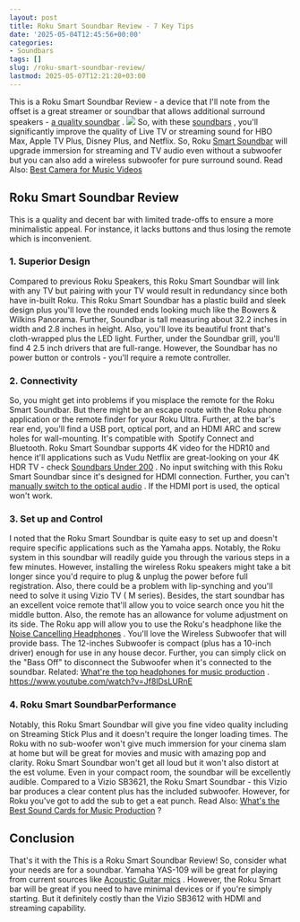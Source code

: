 ```yaml
---
layout: post
title: Roku Smart Soundbar Review - 7 Key Tips
date: '2025-05-04T12:45:56+00:00'
categories:
- Soundbars
tags: []
slug: /roku-smart-soundbar-review/
lastmod: 2025-05-07T12:21:28+03:00
---
```


This is a Roku Smart Soundbar Review - a device that I'll note from the offset is a great streamer or soundbar that allows additional surround speakers -
[a quality soundbar](https://pestpolicy.com/best-soundbars-for-under-100/)
.
![](/assets/img/12/Pest-Control.jpg)
So, with these
[soundbars](https://pestpolicy.com/best-soundbars-for-the-money/)
, you'll significantly improve the quality of Live TV or streaming sound for
HBO Max,
Apple TV Plus,
Disney Plus, and Netflix.
So, Roku
[Smart Soundbar](https://www.bose.com/en_us/better_with_bose/what_does_a_smart_soundbar_do.html)
will upgrade immersion for streaming and TV audio even without a subwoofer but you can also add a wireless subwoofer for pure surround sound.
Read Also:
[Best Camera for Music Videos](https://pestpolicy.com/best-camera-for-music-videos/)
## Roku Smart Soundbar Review
This is a quality and decent bar with limited trade-offs to ensure a more minimalistic appeal. For instance, it lacks buttons and thus losing the remote which is inconvenient.
### 1. Superior Design
Compared to previous
Roku Speakers, this Roku Smart Soundbar will link with any TV but pairing with your TV would result in redundancy since both have in-built Roku.
This
Roku Smart Soundbar has a plastic build and sleek design plus you'll love the rounded ends looking much like the Bowers & Wilkins Panorama.
Further,
Soundbar is tall measuring about 32.2 inches in width and 2.8 inches in height. Also, you'll love its beautiful front that's cloth-wrapped plus the LED light.
Further, under the
Soundbar grill, you'll find 4 2.5 inch drivers that are full-range. However, the Soundbar has no power button or controls - you'll require a remote controller.
### 2. Connectivity
So, you might get into problems if you misplace the remote for the
Roku Smart Soundbar. But there might be an escape route with the Roku phone application or the remote finder for your Roku Ultra.
Further, at the bar's rear end, you'll find a USB port, optical port, and an HDMI
ARC and screw holes for wall-mounting. It's compatible with  Spotify Connect and Bluetooth.
Roku Smart Soundbar supports 4K video for the HDR10 and hence it'll applications such as Vudu Netflix are great-looking on your 4K HDR TV - check
[Soundbars Under 200](https://pestpolicy.com/best-soundbar-under-200/)
.
No input switching with this
Roku Smart Soundbar since it's designed for HDMI connection. Further, you can't
[manually switch to the optical audio](https://pestpolicy.com/soundbar-optical-vs-hdmi/)
. If the HDMI port is used, the optical won't work.
### 3. Set up and Control
I noted that the
Roku Smart Soundbar is quite easy to set up and doesn't require specific applications such as the Yamaha apps. Notably, the Roku system in this soundbar will readily guide you through the various steps in a few minutes.
However, installing the wireless Roku speakers might take a bit longer since you'd require to plug & unplug the power before full registration. Also, there could be a problem with lip-synching and you'll need to solve it using Vizio TV ( M series).
Besides, the start soundbar has an excellent voice remote that'll allow you to voice search once you hit the middle button. Also, the remote has an allowance for volume adjustment on its side. The Roku app will allow you to use the Roku's headphone like the
[Noise Cancelling Headphones](https://pestpolicy.com/best-noise-cancelling-headphones-under-200/)
.
You'll love the Wireless Subwoofer that will provide bass. The 12-inches Subwoofer is compact (plus has a 10-inch driver) enough for use in any house decor. Further, you can simply click on the "Bass Off" to disconnect the Subwoofer when it's connected to the soundbar.
Related:
[What're the top headphones for music production](https://pestpolicy.com/best-headphones-for-music-production/)
.
https://www.youtube.com/watch?v=Jf8lDsLURnE
### 4. Roku Smart SoundbarPerformance
Notably, this
Roku Smart Soundbar will give you fine video quality including on Streaming Stick Plus and it doesn't require the longer loading times.
The Roku with no sub-woofer won't give much immersion for your cinema slam at home but will be great for movies and music with amazing pop and clarity.
Roku Smart Soundbar won't get all loud but it won't also distort at the est volume. Even in your compact room, the soundbar will be excellently audible.
Compared to a
Vizio SB3621, the Roku Smart Soundbar - this Vizio bar produces a clear content plus has the included subwoofer. However, for Roku you've got to add the sub to get a eat punch.
Read Also:
[What's the Best Sound Cards for Music Production](https://pestpolicy.com/best-sound-cards-for-music-production/)
?
## Conclusion
That's it with the This is a Roku Smart Soundbar Review! So, consider what your needs are for a soundbar. Yamaha YAS-109 will be great for playing from current sources like
[Acoustic Guitar mics](https://pestpolicy.com/best-mics-for-recording-acoustic-guitar/)
.
However, the Roku Smart bar will be great if you need to have minimal devices or if you're simply starting. But it definitely costly than the Vizio SB3612 with HDMI and streaming capability.
